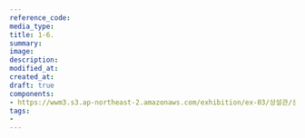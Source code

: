 ```yaml
---
reference_code:
media_type:
title: 1-6.
summary:
image:
description:
modified_at:
created_at:
draft: true
components:
- https://wwm3.s3.ap-northeast-2.amazonaws.com/exhibition/ex-03/상설관/상설관1+왼편/1-6..jpg
tags:
-
---
```

